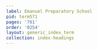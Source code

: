 ```yaml
---
label: Emanuel Preparatory School
pid: term571
pages: '761'
order: '0254'
layout: generic_index_term
collection: index-headings
---
```

